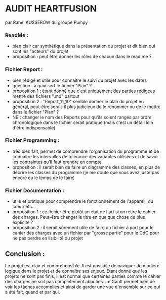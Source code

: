 # AUDIT HEARTFUSION 
par Rahel KUSSEROW du groupe Pumpy

### ReadMe : 
  - bien clair car synthétique dans la présentation du projet et dit bien qui sont les "acteurs" du projet
  - proposition : peut être donner les rôles de chacun dans le read me ?

### Fichier Report :
  - bien rédigé et utile pour connaitre le suivi du projet avec les dates
  - question : à quoi sert le fichier "Plan" ? 
  - proposition 1 : étant donné que c'est uniquement des parties rédigées mettre des fichiers ".md" partout
  - proposition 2 : "Report_11_10" semble donner le plan du projet en général, peut-être serait-il plus judicieux de le renommer ou de le mettre dans le fichier "Plan" ?
  - NB : changer le nom des Reports pour qu'ils soient rangés par ordre chronologique dans le fichier serait pratique (mais c'est un détail loin d'être indispensable)

### Fichier Programming : 
  - très bien fait, permet de comprendre l'organisation du programme et de connaitre les intervalles de tolérance des variables utilisées et de savoir les contraintes qu'il faut prendre en compte
  - proposition : il serait bien de faire un diagramme des classes, en plus de décrire les classes du programme (je me doute que vous avez juste pas encore eu le temps de le faire)

### Fichier Documentation : 
  - utile et pratique pour comprendre le fonctionnement de l'appareil, du coeur etc...
  - proposition 1 : ce fichier être plutôt un état de l'art si on retire le cahier des charges. Peut-être changer le titre en quelque chose de plus explicite ?
  - proposition 2 : il serait sûrement utile de faire un fichier à part pour le cahier des charges avec un fichier par "grosse partie" pour le CdC pour ne pas perdre en lisibilité du projet

## Conclusion : 
Le projet est clair et compréhensible. Il est possible de naviguer de manière logique dans le projet et de connaître ses enjeux. Etant donné que les projets ne sont pas finis, il est normal que certaines parties comme le cahier des charges ne soit pas complètement abouties. Le Gantt permet bien de voir les tâches accomplies et ainsi de garder une vue d'ensemble sur ce qui a été fait, quand et par qui. 
